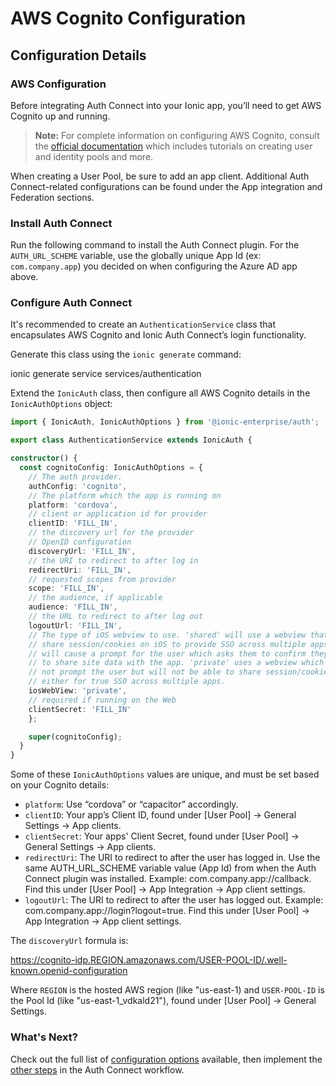 # AWS Cognito Configuration

## Configuration Details

### AWS Configuration

Before integrating Auth Connect into your Ionic app, you’ll need to get AWS Cognito up and running.

> **Note:** For complete information on configuring AWS Cognito, consult the [official documentation](https://docs.aws.amazon.com/cognito/latest/developerguide/cognito-getting-started.html) which includes tutorials on creating user and identity pools and more.

When creating a User Pool, be sure to add an app client. Additional Auth Connect-related configurations can be found under the App integration and Federation sections.

### Install Auth Connect

Run the following command to install the Auth Connect plugin. For the `AUTH_URL_SCHEME` variable, use the globally unique App Id (ex: `com.company.app`) you decided on when configuring the Azure AD app above.

<native-ent-install plugin-id="auth-connect" variables="--variable AUTH_URL_SCHEME=com.company.app"></native-ent-install>

### Configure Auth Connect

It's recommended to create an `AuthenticationService` class that encapsulates AWS Cognito and Ionic Auth Connect’s login functionality.

Generate this class using the `ionic generate` command:

<command-line>
<command-prompt>ionic generate service services/authentication</command-prompt>
</command-line>

Extend the `IonicAuth` class, then configure all AWS Cognito details in the `IonicAuthOptions` object:

```typescript
import { IonicAuth, IonicAuthOptions } from '@ionic-enterprise/auth';

export class AuthenticationService extends IonicAuth {

constructor() {
  const cognitoConfig: IonicAuthOptions = {
    // The auth provider.
    authConfig: 'cognito',
    // The platform which the app is running on
    platform: 'cordova',
    // client or application id for provider
    clientID: 'FILL_IN',
    // the discovery url for the provider
    // OpenID configuration
    discoveryUrl: 'FILL_IN',
    // the URI to redirect to after log in
    redirectUri: 'FILL_IN',
    // requested scopes from provider
    scope: 'FILL_IN',
    // the audience, if applicable
    audience: 'FILL_IN',
    // the URL to redirect to after log out
    logoutUrl: 'FILL_IN',
    // The type of iOS webview to use. 'shared' will use a webview that can
    // share session/cookies on iOS to provide SSO across multiple apps but
    // will cause a prompt for the user which asks them to confirm they want
    // to share site data with the app. 'private' uses a webview which will
    // not prompt the user but will not be able to share session/cookie data
    // either for true SSO across multiple apps.
    iosWebView: 'private',
    // required if running on the Web
    clientSecret: 'FILL_IN'
    };

    super(cognitoConfig);
  }
}
```

Some of these `IonicAuthOptions` values are unique, and must be set based on your Cognito details:

* `platform`: Use “cordova” or “capacitor” accordingly.
* `clientID`: Your app’s Client ID, found under [User Pool] -> General Settings -> App clients.
* `clientSecret`: Your apps' Client Secret, found under [User Pool] -> General Settings -> App clients.
* `redirectUri`: The URI to redirect to after the user has logged in. Use the same AUTH_URL_SCHEME variable value (App Id) from when the Auth Connect plugin was installed. Example: com.company.app://callback. Find this under [User Pool] -> App Integration -> App client settings.
* `logoutUrl`: The URI to redirect to after the user has logged out. Example: com.company.app://login?logout=true. Find this under [User Pool] -> App Integration -> App client settings.

The `discoveryUrl` formula is:

https://cognito-idp.REGION.amazonaws.com/USER-POOL-ID/.well-known.openid-configuration

Where `REGION` is the hosted AWS region (like "us-east-1) and `USER-POOL-ID` is the Pool Id (like "us-east-1_vdkald21"), found under [User Pool] -> General Settings.

### What's Next?

Check out the full list of [configuration options](/docs/enterprise/auth-connect#ionicauthoptions) available, then implement the [other steps](/docs/enterprise/auth-connect#workflow) in the Auth Connect workflow.